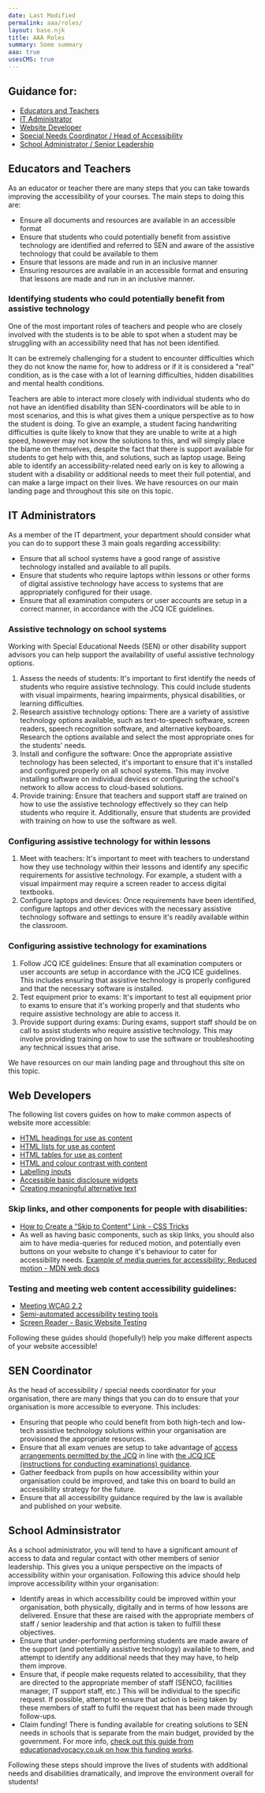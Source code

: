 ```yaml
---
date: Last Modified
permalink: aaa/roles/
layout: base.njk
title: AAA Roles
summary: Some summary
aaa: true
usesCMS: true
---
```

## Guidance for:

* [Educators and Teachers](#educators)
* [IT Administrator](#ITAdmin)
* [Website Developer](#webDev)
* [Special Needs Coordinator / Head of Accessibility](#SENCoordinator)
* [School Administrator / Senior Leadership](#schoolAdmin)

## Educators and Teachers

As an educator or teacher there are many steps that you can take towards improving the accessibility of your courses. The main steps to doing this are:

* Ensure all documents and resources are available in an accessible format
* Ensure that students who could potentially benefit from assistive technology are identified and referred to SEN and aware of the assistive technology that could be available to them
* Ensure that lessons are made and run in an inclusive manner
* Ensuring resources are available in an accessible format and ensuring that lessons are made and run in an inclusive manner.

### Identifying students who could potentially benefit from assistive technology

One of the most important roles of teachers and people who are closely involved with the students is to be able to spot when a student may be struggling with an accessibility need that has not been identified.

It can be extremely challenging for a student to encounter difficulties which they do not know the name for, how to address or if it is considered a "real" condition, as is the case with a lot of learning difficulties, hidden disabilities and mental health conditions.

Teachers are able to interact more closely with individual students who do not have an identified disability than SEN-coordinators will be able to in most scenarios, and this is what gives them a unique perspective as to how the student is doing. To give an example, a student facing handwriting difficulties is quite likely to know that they are unable to write at a high speed, however may not know the solutions to this, and will simply place the blame on themselves, despite the fact that there is support available for students to get help with this, and solutions, such as laptop usage. Being able to identify an accessibility-related need early on is key to allowing a student with a disability or additional needs to meet their full potential, and can make a large impact on their lives.
We have resources on our main landing page and throughout this site on this topic.

## IT Administrators

As a member of the IT department, your department should consider what you can do to support these 3 main goals regarding accessibility:

* Ensure that all school systems have a good range of assistive technology installed and available to all pupils.
* Ensure that students who require laptops within lessons or other forms of digital assistive technology have access to systems that are appropriately configured for their usage.
* Ensure that all examination computers or user accounts are setup in a correct manner, in accordance with the JCQ ICE guidelines.

### Assistive technology on school systems

Working with Special Educational Needs (SEN) or other disability support advisors you can help support the availability of useful assistive technology options.

1. Assess the needs of students: It's important to first identify the needs of students who require assistive technology. This could include students with visual impairments, hearing impairments, physical disabilities, or learning difficulties.
2. Research assistive technology options: There are a variety of assistive technology options available, such as text-to-speech software, screen readers, speech recognition software, and alternative keyboards. Research the options available and select the most appropriate ones for the students' needs.
3. Install and configure the software: Once the appropriate assistive technology has been selected, it's important to ensure that it's installed and configured properly on all school systems. This may involve installing software on individual devices or configuring the school's network to allow access to cloud-based solutions.
4. Provide training: Ensure that teachers and support staff are trained on how to use the assistive technology effectively so they can help students who require it. Additionally, ensure that students are provided with training on how to use the software as well.

### Configuring assistive technology for within lessons

1. Meet with teachers: It's important to meet with teachers to understand how they use technology within their lessons and identify any specific requirements for assistive technology. For example, a student with a visual impairment may require a screen reader to access digital textbooks.
2. Configure laptops and devices: Once requirements have been identified, configure laptops and other devices with the necessary assistive technology software and settings to ensure it's readily available within the classroom.

### Configuring assistive technology for examinations

1. Follow JCQ ICE guidelines: Ensure that all examination computers or user accounts are setup in accordance with the JCQ ICE guidelines. This includes ensuring that assistive technology is properly configured and that the necessary software is installed.
2. Test equipment prior to exams: It's important to test all equipment prior to exams to ensure that it's working properly and that students who require assistive technology are able to access it.
3. Provide support during exams: During exams, support staff should be on call to assist students who require assistive technology. This may involve providing training on how to use the software or troubleshooting any technical issues that arise.

We have resources on our main landing page and throughout this site on this topic.

## Web Developers

The following list covers guides on how to make common aspects of website more accessible:

* [HTML headings for use as content](/guides/html-headings-for-use-as-content/)
* [HTML lists for use as content](/guides/html-lists-for-use-as-content/)
* [HTML tables for use as content](/guides/html-tables-for-use-as-content/)
* [HTML and colour contrast with content](/guides/html-and-colour-contrast-with-content/)
* [Labelling inputs](/guides/labelling-inputs/)
* [Accessible basic disclosure widgets](/guides/accessible-basic-disclosure-widgets/)
* [Creating meaningful alternative text](/guides/creating-meaningful-alternative-text/)

### Skip links, and other components for people with disabilities:

* [How to Create a “Skip to Content” Link - CSS Tricks](https://css-tricks.com/how-to-create-a-skip-to-content-link/)
* As well as having basic components, such as skip links, you should also aim to have media-queries for reduced motion, and potentially even buttons on your website to change it's behaviour to cater for accessibility needs. [Example of media queries for accessibility: Reduced motion - MDN web docs](https://developer.mozilla.org/en-US/docs/Web/CSS/Media_Queries/Using_Media_Queries_for_Accessibility)

### Testing and meeting web content accessibility guidelines:

* [Meeting WCAG 2.2](/guides/meeting-wcag-2-2/)
* [Semi-automated accessibility testing tools](/guides/semi-automated-accessibility-testing-tools/)
* [Screen Reader - Basic Website Testing](/guides/screen-reader-basic-website-testing/)

Following these guides should (hopefully!) help you make different aspects of your website accessible!

## SEN Coordinator

As the head of accessibility / special needs coordinator for your organisation, there are many things that you can do to ensure that your organisation is more accessible to everyone. This includes:

* Ensuring that people who could benefit from both high-tech and low-tech assistive technology solutions within your organisation are provisioned the appropriate resources.
* Ensure that all exam venues are setup to take advantage of [access arrangements permitted by the JCQ](https://www.jcq.org.uk/exams-office/access-arrangements-and-special-consideration/regulations-and-guidance/) in line with [the JCQ ICE (instructions for conducting examinations) guidance](https://www.jcq.org.uk/exams-office/ice---instructions-for-conducting-examinations/).
* Gather feedback from pupils on how accessibility within your organisation could be improved, and take this on board to build an accessibility strategy for the future.
* Ensure that all accessibility guidance required by the law is available and published on your website.

## School Adminsistrator

As a school administrator, you will tend to have a significant amount of access to data and regular contact with other members of senior leadership. This gives you a unique perspective on the impacts of accessibility within your organisation. Following this advice should help improve accessibility within your organisation:

* Identify areas in which accessibility could be improved within your organisation, both physically, digitally and in terms of how lessons are delivered. Ensure that these are raised with the appropriate members of staff / senior leadership and that action is taken to fulfill these objectives.
* Ensure that under-performing performing students are made aware of the support (and potentially assistive technology) available to them, and attempt to identify any additional needs that they may have, to help them improve.
* Ensure that, if people make requests related to accessibility, that they are directed to the appropriate member of staff (SENCO, facilities manager, IT support staff, etc.) This will be individual to the specific request. If possible, attempt to ensure that action is being taken by these members of staff to fulfil the request that has been made through follow-ups.
* Claim funding! There is funding available for creating solutions to SEN needs in schools that is separate from the main budget, provided by the government. For more info, [check out this guide from educationadvocacy.co.uk on how this funding works](https://educationadvocacy.co.uk/sen-funding/).

Following these steps should improve the lives of students with additional needs and disabilities dramatically, and improve the environment overall for students!